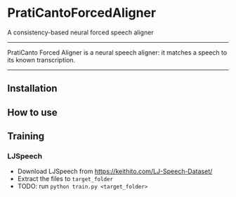 # PratiCantoForcedAligner
A consistency-based neural forced speech aligner

---

PratiCanto Forced Aligner is a neural speech aligner: it matches a speech to its known transcription.

---

## Installation

## How to use

## Training

### LJSpeech

- Download LJSpeech from https://keithito.com/LJ-Speech-Dataset/
- Extract the files to `target_folder`
- TODO: run `python train.py <target_folder>`